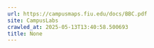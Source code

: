 ```yaml
---
url: https://campusmaps.fiu.edu/docs/BBC.pdf
site: CampusLabs
crawled_at: 2025-05-13T13:40:58.500693
title: None
---
```



